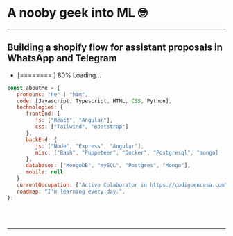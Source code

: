 # A nooby geek into ML 🤓</br>
<hr/>

## Building a shopify flow for assistant proposals in WhatsApp and Telegram
- [========  ] 80% Loading...


```javascript
const aboutMe = {
   pronouns: "he" | "him",
   code: [Javascript, Typescript, HTML, CSS, Python],
   technologies: {
      frontEnd: {
         js: ["React", "Angular"],
         css: ["Tailwind", "Bootstrap"]
      },
      backEnd: {
         js: ["Node", "Express", "Angular"],
         misc: ["Bash", "Puppeteer", "Docker", "Postgresql", "mongo]
      },
      databases: ["MongoDB", "mySQL", "Postgres", "Mongo"],
      mobile: null
   },
   currentOccupation: ["Active Colaborator in https://codigoencasa.com"],
   roadmap: "I'm learning every day.",
};
```
</br></br>

---
